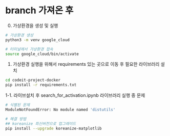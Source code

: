 # branch 가져온 후 

0. 가상환경을 생성 및 실행
```bash
# 가상환경 생성
python3 -m venv google_cloud

# 터미널에서 가상환경 접속
source google_cloud/bin/activate
```

1. 가상환경 실행을 위해서 requirements 있는 곳으로 이동 후 필요한 라이브러리 설치
```bash
cd codeit-project-docker
pip install -r requirements.txt
```

1-1. 라이브설치 후 search_for_activation.ipynb 라이브러리 실행 중 문제
```bash
# 식별된 문제
ModuleNotFoundError: No module named 'distutils'

# 해결 방법
## koreanize 최신버전으로 업그레이드
pip install --upgrade koreanize-matplotlib
```
